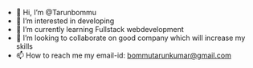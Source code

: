 - 👋 Hi, I’m @Tarunbommu
- 👀 I’m interested in developing 
- 🌱 I’m currently learning Fullstack webdevelopment
- 💞️ I’m looking to collaborate on good company which will increase my skills
- 📫 How to reach me my email-id: bommutarunkumar@gmail.com 

<!---
Tarunbommu/Tarunbommu is a ✨ special ✨ repository because its `README.md` (this file) appears on your GitHub profile.
You can click the Preview link to take a look at your changes.
--->

